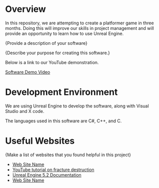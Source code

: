 # Overview

In this repository, we are attempting to create a platformer game in three months. Doing this will improve our skills in project management and will provide an opportunity to learn how to use Unreal Engine. 

{Provide a description of your software}

{Describe your purpose for creating this software.}

Below is a link to our YouTube demonstration.

[Software Demo Video](http://youtube.link.goes.here)

# Development Environment

We are using Unreal Engine to develop the software, along with Visual Studio and X code.

The languages used in this software are C#, C++, and C.

# Useful Websites

{Make a list of websites that you found helpful in this project}
* [Web Site Name](http://url.link.goes.here)
* [YouTube tutorial on fracture destruction](https://youtu.be/aTfiLOF_kPk)
* [Unreal Engine 5.2 Documentation](https://docs.unrealengine.com/5.2/en-US/)
* [Web Site Name](http://url.link.goes.here)
